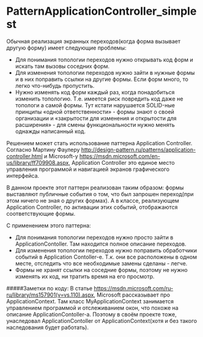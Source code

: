 # PatternApplicationController_simplest

Обычная реализация экранных переходов(когда форма вызывает другую форму) имеет следующие проблемы:
* Для понимания топологии переходов нужно открывать код форм и искать там вызовы соседних форм.
* Для изменения топологии переходов нужно зайти в нужные формы и в них поправить ссылки на другие формы. Если форм много, то легко что-нибудь пропустить.
* Нужно изменять код форм каждый раз, когда понадобиться изменить топологию. Т.е. имеется риск повредить код даже не топологи а самой формы. Тут кстати нарушается SOLID-ные принципы «одной ответственности» - формы знают о своей организации  и «закрытости для изменения и открытости для расширения» - для смены функциональности нужно менять однажды написанный код.

Решением может стать использование паттерна Application Controller.
Согласно Мартину Фаулеру http://design-pattern.ru/patterns/application-controller.html
и Microsoft-у https://msdn.microsoft.com/en-us/library/ff709908.aspx, Application Controller это единое место управления программой и навигацией экранов графического интерфейса.

В данном проекте этот паттерн реализован таким образом: формы выставляют публичные события о том, что был запрошен переход(при этом ничего не зная о других формах). А в классе, реализующем Application Controller, по активации этих событий, отображаются соответствующие формы. 

С применением этого паттерна:
* Для понимания топологии переходов нужно просто зайти в ApplicationContoller. Там находится  полное описание переходов.
* Для изменения топологии переходов нужно поправить обработчики событий в Application Contoller-е. Т.к. они все расположены в одном месте, отследить что все необходимые замены сделаны - легче.
* Формы не хранят ссылки на соседние формы, поэтому не нужно изменять их код, ни тратить время на его просмотр.

#####Заметки по коду:
В статье https://msdn.microsoft.com/ru-ru/library/ms157901(v=vs.110).aspx, Microsoft рассказывает про ApplicationContext. Там класс MyApplicationContext занимается управлением программой и отслеживанием окон, что похоже на описание ApplicationContoller-a. Поэтому в своём проекте тоже, унаследовал ApplicationContoller от ApplicationContext(хотя и без такого наследования будет работать).
